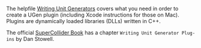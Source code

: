 The helpfile [Writing Unit Generators](http://doc.sccode.org/Guides/WritingUGens.html) covers what you need in order to create a UGen plugin (including Xcode instructions for those on Mac).  
Plugins are dynamically loaded libraries (DLLs) written in C++.

The official [SuperCollider Book](https://mitpress.mit.edu/books/supercollider-book) has a chapter `Writing Unit Generator Plug-ins` by Dan Stowell.